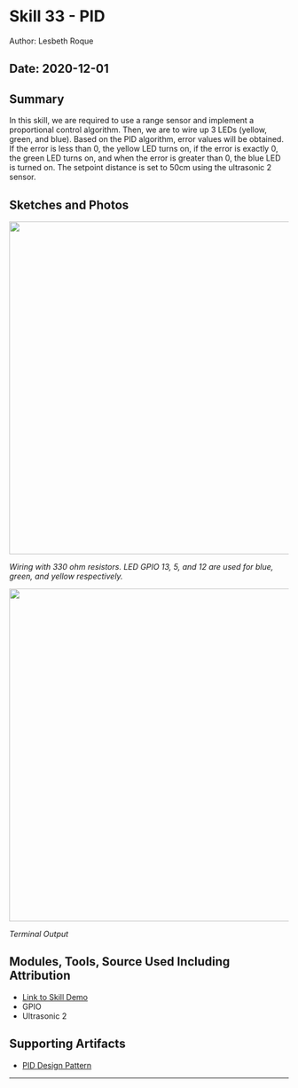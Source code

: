 #  Skill 33 - PID

Author: Lesbeth Roque

Date: 2020-12-01
-----

## Summary
In this skill, we are required to use a range sensor and implement a proportional control algorithm. Then, we are to wire up 3 LEDs (yellow, green, and blue). Based on the PID algorithm, error values will be obtained. If the error is less than 0, the yellow LED turns on, if the error is exactly 0, the green LED turns on, and when the error is greater than 0, the blue LED is turned on. The setpoint distance is set to 50cm using the ultrasonic 2 sensor.

## Sketches and Photos
<p align="left">
<img src="https://github.com/BU-EC444/Roque-Lesbeth/blob/master/skills/cluster-5/33/images/33_Wiring.jpg" width=600>
</p>
<p>
    <em>Wiring with 330 ohm resistors. LED GPIO 13, 5, and 12 are used for blue, green, and yellow respectively.</em>
</p>

<p align="left">
<img src="https://github.com/BU-EC444/Roque-Lesbeth/blob/master/skills/cluster-5/33/images/33_PID_Terminal.png" width=600>
</p>
<p>
    <em>Terminal Output</em>
</p>


## Modules, Tools, Source Used Including Attribution
- [Link to Skill Demo](https://youtu.be/h1d93HMWbDY)
- GPIO
- Ultrasonic 2

## Supporting Artifacts
- [PID Design Pattern](http://whizzer.bu.edu/briefs/design-patterns/dp-pid)
-----
